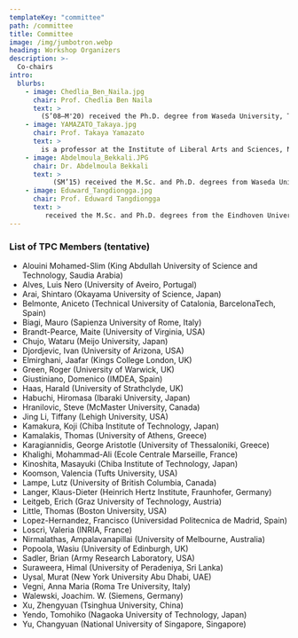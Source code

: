 ```yaml
---
templateKey: "committee"
path: /committee
title: Committee
image: /img/jumbotron.webp
heading: Workshop Organizers
description: >-
  Co-chairs
intro:
  blurbs:
    - image: Chedlia_Ben_Naila.jpg
      chair: Prof. Chedlia Ben Naila
      text: >
        (S’08–M'20) received the Ph.D. degree from Waseda University, Tokyo, Japan, in 2012. She is currently an Assistant Professor at Nagoya University, Nagoya, Japan. Previously, she was a Junior Lecturer at Iset'Com, Tunisia (2005–2008), and as an Adjunct Lecturer at Waseda University, Japan (2014–2019). She is a member of IEEE and OPTICA. She was the recipient of the 2011 Waseda University Ono Azusa Memorial Academic Award medal, the Best Paper Award of IIEEJ Journal (2012), the 26th Telecom System Technology award from the Japanese Telecommunication Advancement Foundation (TAF) of Japan (2011), and the IEEE ITU-T Kaleidoscope Best Paper award (2011). Her current research interests include optical wireless communications, free-space optics (FSO) systems, optical intelligent reflecting surfaces (IRS), and underwater communications.
    - image: YAMAZATO_Takaya.jpg
      chair: Prof. Takaya Yamazato
      text: >
        is a professor at the Institute of Liberal Arts and Sciences, Nagoya University, Japan. He received a Ph.D. from the Department of Electrical Engineering, Keio University, Yokohama, Japan 1993. From 1993 to 1998, he was an Assistant Professor at the Department of Information Electronics at Nagoya University, Japan. From 1997 to 1998, he was a visiting researcher at the Research Group for RF Communications, University of Kaiserslautern, Germany. In 1998, he gave a half-day tutorial entitled “Introduction to CDMA ALOHA” at Globecom held in Sydney, Australia. Since then, he has been serving as a TPC member of Globecom and ICC. In 2006, he received the IEEE Communication Society’s Best Tutorial Paper Award. He served as the co-chair of the Wireless Communication Symposia of ICC 2009 and was the co-chair of the Selected Areas in Communication Symposia of ICC 2011. From 2008 to 2010, he served as the chair of the Satellite and Space Communication Technical Committee. In 2011, he gave a half-day tutorial entitled “Visible Light Communication” at ICC 2011, held in Kyoto, Japan.
    - image: Abdelmoula_Bekkali.JPG
      chair: Dr. Abdelmoula Bekkali
      text: >
           (SM’15) received the M.Sc. and Ph.D. degrees from Waseda University, Tokyo, Japan, in 2007 and 2010, respectively. He is currently an R&D Manager with TOYO Electric Corporation, Japan, where he is leading the development of next-generation FSO systems for fixed and mobile platforms. Previously, he was a senior researcher with KDDI Research Inc. (2014–2019), an Adjunct Lecturer with Waseda University (2012–2019), a Research Scientist with Qatar Mobility Innovation Center (QMIC), Qatar (2011–2014), and a Researcher with NTT Labs, Tokyo, Japan (2010–2011). He holds ten granted Japanese patents in the field of optical and wireless communications. He was the recipient of the 2016 KDDI Excellent Research Award, the 2009 Waseda University Ono Azusa Memorial Gold Medal, the 26th Telecom System Technology Award from the Telecommunication Advancement Foundation (TAF) of Japan, and Best Paper Awards of IEICE Transactions (2009 and 2015), IIEEJ Journal (2012), and IEEE WCNC Conference (2014). His research interests include free-space optical communication, optical wireless communication, fiber-wireless systems, B5G/6G optical access networks, and radio-over-fiber (RoF). He was the Optical Networks and Systems Symposium co-chair of the IEEE GLOBECOM 2020.
    - image: Eduward_Tangdiongga.jpg
      chair: Prof. Eduward Tangdiongga
      text: >
         received the M.Sc. and Ph.D. degrees from the Eindhoven University of Technology (TU/e), The Netherlands, in 1994 and 2001, respectively. In 1994, he joined COBRA Research Institute, currently named Eindhoven Hendrik Casimir Institute, working on ultrafast optical signal processing using optical fibres with high nonlinearity properties and quantum-well and quantum-dots semiconductor optical amplifiers. From 2001, he participated in various European Union and national research programs targeting optical signal processing for short and medium haul optical links employing photonic integrated circuits. He is currently an associate professor in TU/e working on advanced optical access and local area networks within Electro-Optical Communication System group. His research interests include passive optical networks, radio over (single mode, multimode, and plastic) fiber combined with smart antenna systems, and free-space optics/optical wireless communication.
---
```


### List of TPC Members (tentative)

- Alouini Mohamed-Slim	(King Abdullah University of Science and Technology, Saudia Arabia)
- Alves, Luis Nero	(University of Aveiro, Portugal)
- Arai, Shintaro (Okayama University of Science, Japan)
- Belmonte, Aniceto	(Technical University of Catalonia, BarcelonaTech, Spain)
- Biagi, Mauro	(Sapienza University of Rome, Italy)
- Brandt-Pearce, Maite	(University of Virginia, USA)
- Chujo, Wataru	(Meijo University, Japan)
- Djordjevic, Ivan	(University of Arizona, USA)
- Elmirghani, Jaafar (Kings College London, UK)
- Green, Roger	(University of Warwick, UK)
- Giustiniano, Domenico	(IMDEA, Spain)
- Haas, Harald	(University of Strathclyde, UK)
- Habuchi, Hiromasa	(Ibaraki University, Japan)
- Hranilovic, Steve	(McMaster University, Canada)
- Jing Li, Tiffany	(Lehigh University, USA)
- Kamakura, Koji	(Chiba Institute of Technology, Japan)
- Kamalakis, Thomas	(University of Athens, Greece)
- Karagiannidis, George	Aristotle (University of Thessaloniki, Greece)
- Khalighi, Mohammad-Ali	(Ecole Centrale Marseille, France)
- Kinoshita, Masayuki	(Chiba Institute of Technology, Japan)
- Koomson, Valencia 	(Tufts University, USA)
- Lampe, Lutz	(University of British Columbia, Canada)
- Langer, Klaus-Dieter	(Heinrich Hertz Institute, Fraunhofer, Germany)
- Leitgeb, Erich	(Graz University of Technology, Austria)
- Little, Thomas	(Boston University, USA)
- Lopez-Hernandez, Francisco	(Universidad Politecnica de Madrid, Spain)
- Loscrì, Valeria	(INRIA, France)
- Nirmalathas, Ampalavanapillai	(University of Melbourne, Australia)
- Popoola, Wasiu	(University of Edinburgh, UK)
- Sadler, Brian	(Army Research Laboratory, USA)
- Suraweera, Himal	(University of Peradeniya, Sri Lanka)
- Uysal, Murat	(New York University Abu Dhabi, UAE)
- Vegni, Anna Maria	(Roma Tre University, Italy)
- Walewski, Joachim. W.	(Siemens, Germany)
- Xu, Zhengyuan	(Tsinghua University, China)
- Yendo, Tomohiko	(Nagaoka University of Technology, Japan)
- Yu, Changyuan	(National University of Singapore, Singapore)
